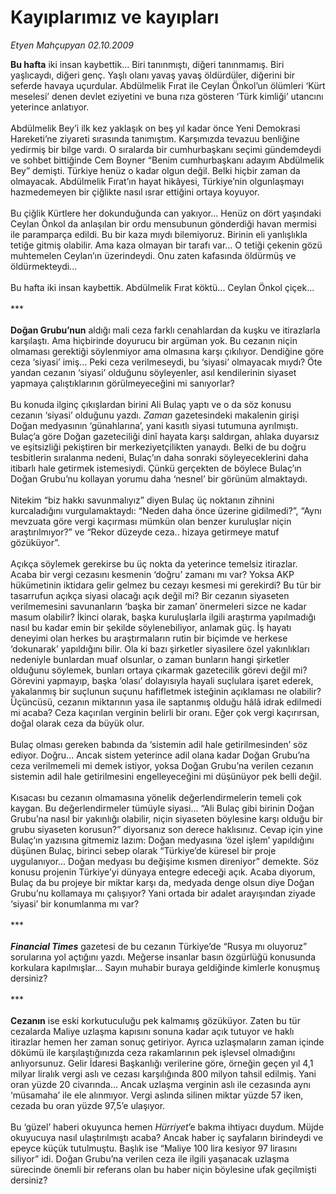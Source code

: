 # Kayıplarımız ve kayıpları

*Etyen Mahçupyan 02.10.2009*

<div class="taraf_structure_2col_1zq">
<div class="margen_n">



 <p><b>Bu hafta</b> iki insan kaybettik... Biri tanınmıştı, diğeri tanınmamış. Biri yaşlıcaydı, diğeri genç. Yaşlı olanı yavaş yavaş öldürdüler, diğerini bir seferde havaya uçurdular. Abdülmelik Fırat ile Ceylan Önkol’un ölümleri ‘Kürt meselesi’ denen devlet eziyetini ve buna rıza gösteren ‘Türk kimliği’ utancını yeterince anlatıyor. <br/><br/>Abdülmelik Bey’i ilk kez yaklaşık on beş yıl kadar önce Yeni Demokrasi Hareketi’ne ziyareti sırasında tanımıştım. Karşımızda tevazuu benliğine yedirmiş bir bilge vardı. O sıralarda bir cumhurbaşkanı seçimi gündemdeydi ve sohbet bittiğinde Cem Boyner “Benim cumhurbaşkanı adayım Abdülmelik Bey” demişti. Türkiye henüz o kadar olgun değil. Belki hiçbir zaman da olmayacak. Abdülmelik Fırat’ın hayat hikâyesi, Türkiye’nin olgunlaşmayı hazmedemeyen bir çiğlikte nasıl ısrar ettiğini ortaya koyuyor. <br/><br/>Bu çiğlik Kürtlere her dokunduğunda can yakıyor... Henüz on dört yaşındaki Ceylan Önkol da anlaşılan bir ordu mensubunun gönderdiği havan mermisi ile paramparça edildi. Bu bir kaza mıydı bilemiyoruz. Birinin eli yanlışlıkla tetiğe gitmiş olabilir. Ama kaza olmayan bir tarafı var... O tetiği çekenin gözü muhtemelen Ceylan’ın üzerindeydi. Onu zaten kafasında öldürmüş ve öldürmekteydi... <br/><br/>Bu hafta iki insan kaybettik. Abdülmelik Fırat köktü... Ceylan Önkol çiçek... <br/><br/>***<b> <br/><br/>Doğan Grubu’nun</b> aldığı mali ceza farklı cenahlardan da kuşku ve itirazlarla karşılaştı. Ama hiçbirinde doyurucu bir argüman yok. Bu cezanın niçin olmaması gerektiği söylenmiyor ama olmasına karşı çıkılıyor. Dendiğine göre ceza ‘siyasi’ imiş... Peki ceza verilmeseydi, bu ‘siyasi’ olmayacak mıydı? Öte yandan cezanın ‘siyasi’ olduğunu söyleyenler, asıl kendilerinin siyaset yapmaya çalıştıklarının görülmeyeceğini mi sanıyorlar? <br/><br/>Bu konuda ilginç çıkışlardan birini Ali Bulaç yaptı ve o da söz konusu cezanın ‘siyasi’ olduğunu yazdı. <i>Zaman</i> gazetesindeki makalenin girişi Doğan medyasının ‘günahlarına’, yani kasıtlı siyasi tutumuna ayrılmıştı. Bulaç’a göre Doğan gazeteciliği dinî hayata karşı saldırgan, ahlaka duyarsız ve eşitsizliği pekiştiren bir merkeziyetçilikten yanaydı. Belki de bu doğru tesbitlerin sıralanma nedeni, Bulaç’ın daha sonraki söyleyeceklerini daha itibarlı hale getirmek istemesiydi. Çünkü gerçekten de böylece Bulaç’ın Doğan Grubu’nu kollayan yorumu daha ‘nesnel’ bir görünüm almaktaydı. <br/><br/>Nitekim “biz hakkı savunmalıyız” diyen Bulaç üç noktanın zihnini kurcaladığını vurgulamaktaydı: “Neden daha önce üzerine gidilmedi?”, “Aynı mevzuata göre vergi kaçırması mümkün olan benzer kuruluşlar niçin araştırılmıyor?” ve “Rekor düzeyde ceza.. hizaya getirmeye matuf gözüküyor”. <br/><br/>Açıkça söylemek gerekirse bu üç nokta da yeterince temelsiz itirazlar. Acaba bir vergi cezasını kesmenin ‘doğru’ zamanı mı var? Yoksa AKP hükümetinin iktidara gelir gelmez bu cezayı kesmesi mi gerekirdi? Bu tür bir tasarrufun açıkça siyasi olacağı açık değil mi? Bir cezanın siyaseten verilmemesini savunanların ‘başka bir zaman’ önermeleri sizce ne kadar masum olabilir? İkinci olarak, başka kuruluşlarla ilgili araştırma yapılmadığı nasıl bu kadar emin bir şekilde söylenebiliyor, anlamak güç. İş hayatı deneyimi olan herkes bu araştırmaların rutin bir biçimde ve herkese ‘dokunarak’ yapıldığını bilir. Ola ki bazı şirketler siyasilere özel yakınlıkları nedeniyle bunlardan muaf olsunlar, o zaman bunların hangi şirketler olduğunu söylemek, bunları ortaya çıkarmak gazetecilik görevi değil mi? Görevini yapmayıp, başka ‘olası’ dolayısıyla hayali suçlulara işaret ederek, yakalanmış bir suçlunun suçunu hafifletmek isteğinin açıklaması ne olabilir? Üçüncüsü, cezanın miktarının yasa ile saptanmış olduğu hâlâ idrak edilmedi mi acaba? Ceza kaçırılan verginin belirli bir oranı. Eğer çok vergi kaçırırsan, doğal olarak ceza da büyük olur. <br/><br/>Bulaç olması gereken babında da ‘sistemin adil hale getirilmesinden’ söz ediyor. Doğru... Ancak sistem yeterince adil olana kadar Doğan Grubu’na ceza verilmemeli mi demek istiyor, yoksa Doğan Grubu’na verilen cezanın sistemin adil hale getirilmesini engelleyeceğini mi düşünüyor pek belli değil. <br/><br/>Kısacası bu cezanın olmamasına yönelik değerlendirmelerin temeli çok kaygan. Bu değerlendirmeler tümüyle siyasi... “Ali Bulaç gibi birinin Doğan Grubu’na nasıl bir yakınlığı olabilir, niçin siyaseten böylesine karşı olduğu bir grubu siyaseten korusun?” diyorsanız son derece haklısınız. Cevap için yine Bulaç’ın yazısına gitmemiz lazım: Doğan medyasına ‘özel işlem’ yapıldığını düşünen Bulaç, birinci sebep olarak “Türkiye’de küresel bir proje uygulanıyor... Doğan medyası bu değişime kısmen direniyor” demekte. Söz konusu projenin Türkiye’yi dünyaya entegre edeceği açık. Acaba diyorum, Bulaç da bu projeye bir miktar karşı da, medyada denge olsun diye Doğan Grubu’nu kollamaya mı çalışıyor? Yani ortada bir adalet arayışından ziyade ‘siyasi’ bir konumlanma mı var? <br/><br/>***<b> <br/><br/><em>Financial Times</em></b> gazetesi de bu cezanın Türkiye’de “Rusya mı oluyoruz” sorularına yol açtığını yazdı. Meğerse insanlar basın özgürlüğü konusunda korkulara kapılmışlar... Sayın muhabir buraya geldiğinde kimlerle konuşmuş dersiniz? <br/><br/>***<b> <br/><br/>Cezanın</b> ise eski korkutuculuğu pek kalmamış gözüküyor. Zaten bu tür cezalarda Maliye uzlaşma kapısını sonuna kadar açık tutuyor ve haklı itirazlar hemen her zaman sonuç getiriyor. Ayrıca uzlaşmaların zaman içinde dökümü ile karşılaştığınızda ceza rakamlarının pek işlevsel olmadığını anlıyorsunuz. Gelir İdaresi Başkanlığı verilerine göre, örneğin geçen yıl 4,1 milyar liralık vergi aslı ve cezası karşılığında 800 milyon tahsil edilmiş. Yani oran yüzde 20 civarında... Ancak uzlaşma verginin aslı ile cezasında aynı ‘müsamaha’ ile ele alınmıyor. Vergi aslında silinen miktar yüzde 57 iken, cezada bu oran yüzde 97,5’e ulaşıyor. <br/><br/>Bu ‘güzel’ haberi okuyunca hemen <i>Hürriyet</i>’e bakma ihtiyacı duydum. Müjde okuyucuya nasıl ulaştırılmıştı acaba? Ancak haber iç sayfaların birindeydi ve epeyce küçük tutulmuştu. Başlık ise “Maliye 100 lira kesiyor 97 lirasını siliyor” idi. Doğan Grubu’na verilen ceza ile ilgili yaşanacak uzlaşma sürecinde önemli bir referans olan bu haber niçin böylesine ufak geçilmişti dersiniz?</p>
<br/>
<br/>
<br/>



<br/>


<div id="taraf_not">
</div>

</div>


</div>
